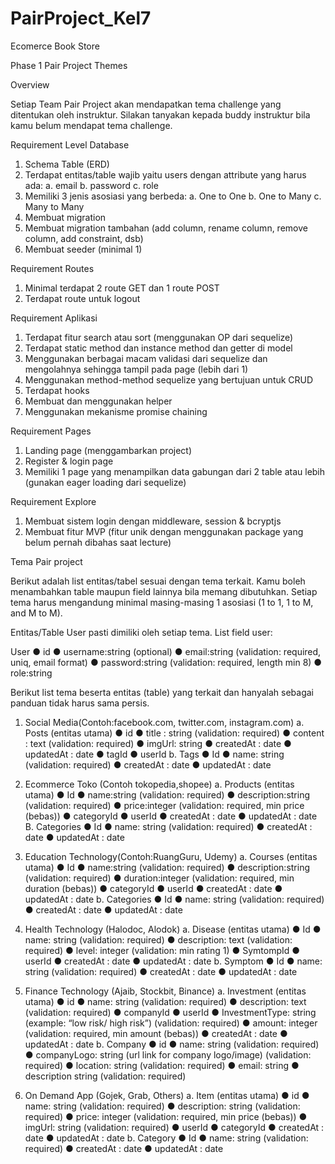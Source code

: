 # PairProject_Kel7
Ecomerce Book Store

Phase 1 Pair Project Themes


Overview

Setiap Team Pair Project akan mendapatkan tema challenge yang ditentukan oleh instruktur. Silakan tanyakan kepada buddy instruktur bila kamu belum mendapat tema challenge. 

Requirement Level Database

1.	Schema Table (ERD)
2.	Terdapat entitas/table wajib yaitu users dengan attribute yang harus ada:
a.	email
b.	password
c.	role
3.	Memiliki 3 jenis asosiasi yang berbeda:
a.	One to One 
b.	One to Many
c.	Many to Many
4.	Membuat migration
5.	Membuat migration tambahan (add column, rename column, remove column, add constraint, dsb)
6.	Membuat seeder (minimal 1)

Requirement Routes

1.	Minimal terdapat 2 route GET dan 1 route POST
2.	Terdapat route untuk logout


Requirement Aplikasi

1.	Terdapat fitur search atau sort (menggunakan OP dari sequelize)
2.	Terdapat static method dan instance method dan getter di model
3.	Menggunakan berbagai macam validasi dari sequelize dan mengolahnya sehingga tampil pada page (lebih dari 1)
4.	Menggunakan method-method sequelize yang bertujuan untuk CRUD
5.	Terdapat hooks
6.	Membuat dan menggunakan helper
7.	Menggunakan mekanisme promise chaining


Requirement Pages

1.	Landing page (menggambarkan project)
2.	Register & login page
3.	Memiliki 1 page yang menampilkan data gabungan dari 2 table atau lebih (gunakan eager loading dari sequelize)


Requirement Explore

1.	Membuat sistem login dengan middleware, session & bcryptjs
2.	Membuat fitur MVP (fitur unik dengan menggunakan package yang belum pernah dibahas saat lecture)


Tema Pair project

Berikut adalah list entitas/tabel sesuai dengan tema terkait. Kamu boleh menambahkan table maupun field lainnya bila memang dibutuhkan. Setiap tema harus mengandung minimal  masing-masing 1 asosiasi (1 to 1, 1 to M, and M to M).

Entitas/Table User pasti dimiliki oleh setiap tema. List field user:

User
●	id
●	username:string (optional)
●	email:string  (validation: required, uniq, email format)
●	password:string  (validation: required, length min 8)
●	role:string

Berikut list tema beserta entitas (table) yang terkait dan hanyalah sebagai panduan tidak harus sama persis. 
1.	Social Media(Contoh:facebook.com, twitter.com, instagram.com)
a.	Posts  (entitas utama)
●	id 
●	title : string (validation: required)
●	content : text (validation: required)
●	imgUrl: string 
●	createdAt : date
●	updatedAt : date
●	tagId
●	userId
b.	Tags
●	Id
●	name: string (validation: required)
●	createdAt : date
●	updatedAt : date

2.	Ecommerce Toko (Contoh tokopedia,shopee)
a.	Products (entitas utama)
●	Id
●	name:string (validation: required)
●	description:string (validation: required)
●	price:integer  (validation: required, min price (bebas))
●	categoryId
●	userId
●	createdAt : date
●	updatedAt : date
B. Categories
●	Id
●	name: string  (validation: required)
●	createdAt : date
●	updatedAt : date

3.	Education Technology(Contoh:RuangGuru, Udemy)
a.	Courses (entitas utama)
●	Id
●	name:string (validation: required)
●	description:string (validation: required)
●	duration:integer  (validation: required, min duration (bebas))
●	categoryId
●	userId
●	createdAt : date
●	updatedAt : date
b.	Categories
●	Id
●	name: string  (validation: required)
●	createdAt : date
●	updatedAt : date


4.	Health Technology (Halodoc, Alodok)
a.	Disease (entitas utama)
●	Id
●	name: string (validation: required)
●	description: text (validation: required)
●	level: integer (validation: min rating 1)
●	SymtompId
●	userId
●	createdAt : date
●	updatedAt : date
b.	Symptom
●	Id
●	name: string (validation: required)
●	createdAt : date
●	updatedAt : date
5.	Finance Technology (Ajaib, Stockbit, Binance)
a.	Investment (entitas utama)
●	id
●	name: string (validation: required)
●	description: text  (validation: required)
●	companyId
●	userId
●	InvestmentType: string (example: “low risk/ high risk”) (validation: required)
●	amount: integer (validation: required, min amount (bebas))
●	createdAt : date
●	updatedAt : date
b.	Company
●	id
●	name: string (validation: required)
●	companyLogo: string (url link for company logo/image) (validation: required)
●	location: string (validation: required)
●	email: string
●	description string (validation: required)


6.	On Demand App (Gojek, Grab, Others)
a.	Item (entitas utama)
●	id
●	name: string (validation: required)
●	description: string (validation: required)
●	price: integer (validation: required, min price (bebas))
●	imgUrl: string (validation: required)
●	userId
●	categoryId
●	createdAt : date
●	updatedAt : date
b.	Category
●	Id
●	name: string (validation: required)
●	createdAt : date
●	updatedAt : date









































